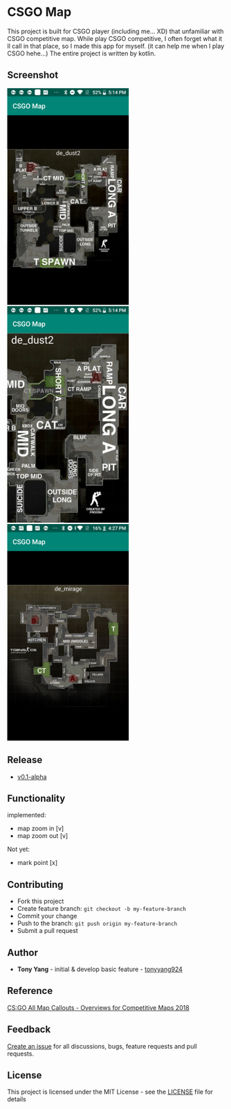 # CSGO Map

This project is built for CSGO player (including me... XD) that unfamiliar with CSGO competitive map. While play CSGO competitive, I often forget what it ll call in that place, so I made this app for myself. (it can help me when I play CSGO hehe...) The entire project is written by kotlin.

## Screenshot

<img src="screenshot/device-2018-12-31-171419.png" height="500"/>
<img src="screenshot/device-2018-12-31-171456.png" height="500"/>
<img src="screenshot/device-2019-01-01-162727.png" height="500"/>

## Release

* [v0.1-alpha](https://github.com/tonyyang924/CSGOMap/releases/download/v0.1-alpha/app-debug.apk)

## Functionality

implemented:

* map zoom in [v]
* map zoom out [v]

Not yet:

* mark point [x]

## Contributing

* Fork this project
* Create feature branch: `git checkout -b my-feature-branch`
* Commit your change
* Push to the branch: `git push origin my-feature-branch`
* Submit a pull request

## Author

* **Tony Yang** - initial & develop basic feature - [tonyyang924](https://github.com/tonyyang924)

## Reference

[CS:GO All Map Callouts - Overviews for Competitive Maps 2018](https://www.tobyscs.com/csgo-map-callout-overviews)

## Feedback

[Create an issue](https://github.com/tonyyang924/CSGOMap/issues) for all discussions, bugs, feature requests and pull requests.

## License

This project is licensed under the MIT License - see the [LICENSE](LICENSE) file for details